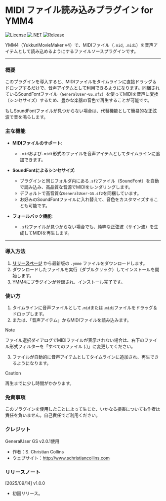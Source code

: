 # MIDI ファイル読み込みプラグイン for YMM4

[![License](https://img.shields.io/badge/license-MIT-blue.svg)](LICENSE)
[![.NET](https://img.shields.io/badge/.NET-9.0-purple.svg)](#)
[![Release](https://img.shields.io/github/v/release/routersys/YMM4-MIDI.svg)](https://github.com/routersys/YMM4-MIDI/releases)

YMM4（YukkuriMovieMaker v4）で、MIDIファイル（`.mid`, `.midi`）を音声アイテムとして読み込めるようにするファイルソースプラグインです。

---

### 概要

このプラグインを導入すると、MIDIファイルをタイムラインに直接ドラッグ＆ドロップするだけで、音声アイテムとして利用できるようになります。同梱されているSoundFontファイル（`GeneralUser-GS.sf2`）を使ってMIDIを音声に変換（シンセサイズ）するため、豊かな楽器の音色で再生することが可能です。

もしSoundFontファイルが見つからない場合は、代替機能として簡易的な正弦波で音を鳴らします。

### 主な機能

- **MIDIファイルのサポート**:
    - `.mid`および`.midi`形式のファイルを音声アイテムとしてタイムラインに追加できます。

- **SoundFontによるシンセサイズ**:
    - プラグインと同じフォルダ内にある`.sf2`ファイル（SoundFont）を自動で読み込み、高品質な音源でMIDIをレンダリングします。
    - デフォルトで高音質な`GeneralUser-GS.sf2`を同梱しています。
    - お好みのSoundFontファイルに入れ替えて、音色をカスタマイズすることも可能です。

- **フォールバック機能**:
    - `.sf2`ファイルが見つからない場合でも、純粋な正弦波（サイン波）を生成してMIDIを再生します。

---

### 導入方法

1. **[リリースページ](https://github.com/routersys/YMM4-MIDI/releases)** から最新版の `.ymme` ファイルをダウンロードします。
2. ダウンロードしたファイルを実行（ダブルクリック）してインストールを開始します。
3. YMM4にプラグインが登録され、インストール完了です。

### 使い方
1. タイムラインに音声ファイルとして`.mid`または`.midi`ファイルをドラッグ＆ドロップします。
2. または、「音声アイテム」からMIDIファイルを読み込みます。
> [!NOTE]
> ファイル選択ダイアログでMIDIファイルが表示されない場合は、右下のファイル形式フィルターを「すべてのファイル (*.*)」に変更してください。
3. ファイルが自動的に音声アイテムとしてタイムラインに追加され、再生できるようになります。
> [!CAUTION]
> 再生までに少し時間がかかります。

### 免責事項

このプラグインを使用したことによって生じた、いかなる損害についても作者は責任を負いません。自己責任でご利用ください。

### クレジット
GeneralUser GS v2.0.1使用
   - 作者：S. Christian Collins
   - ウェブサイト：http://www.schristiancollins.com

### リリースノート
[2025/09/14] v1.0.0
- 初回リリース。
